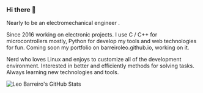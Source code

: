 ### Hi there 👋
Nearly to be an electromechanical engineer .

Since 2016 working on electronic projects. I use C / C++ for microcontrollers mostly, Python for develop my tools and web technologies for fun.
Coming soon my portfolio on barreiroleo.github.io, working on it.

Nerd who loves Linux and enjoys to customize all of the development environment. Interested in better and efficiently methods for solving tasks. Always learning new technologies and tools.

![Leo Barreiro's GitHub Stats](https://github-readme-stats.vercel.app/api?username=barreiroleo&show_icons=true=)
